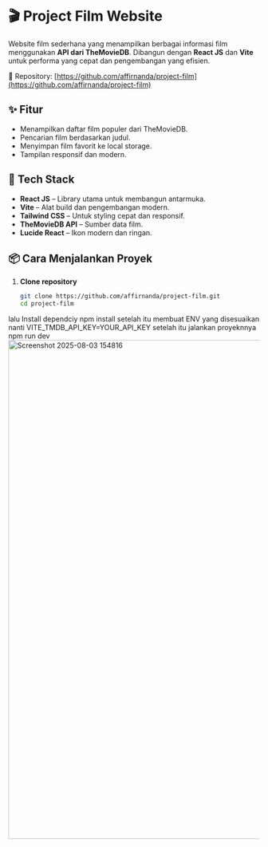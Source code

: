 # 🎬 Project Film Website

Website film sederhana yang menampilkan berbagai informasi film menggunakan **API dari TheMovieDB**. Dibangun dengan **React JS** dan **Vite** untuk performa yang cepat dan pengembangan yang efisien.

🔗 Repository: [https://github.com/affirnanda/project-film](https://github.com/affirnanda/project-film)

## ✨ Fitur

- Menampilkan daftar film populer dari TheMovieDB.
- Pencarian film berdasarkan judul.
- Menyimpan film favorit ke local storage.
- Tampilan responsif dan modern.

## 🧪 Tech Stack

- **React JS** – Library utama untuk membangun antarmuka.
- **Vite** – Alat build dan pengembangan modern.
- **Tailwind CSS** – Untuk styling cepat dan responsif.
- **TheMovieDB API** – Sumber data film.
- **Lucide React** – Ikon modern dan ringan.

## 📦 Cara Menjalankan Proyek

1. **Clone repository**
   ```bash
   git clone https://github.com/affirnanda/project-film.git
   cd project-film
lalu Install dependciy 
npm install
setelah itu membuat ENV yang disesuaikan nanti 
VITE_TMDB_API_KEY=YOUR_API_KEY
setelah itu jalankan proyeknnya 
npm run dev
<img width="1879" height="1001" alt="Screenshot 2025-08-03 154816" src="https://github.com/user-attachments/assets/63510419-e5cb-4e25-9937-1d348db6e29b" />
